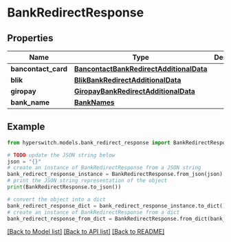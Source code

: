 # BankRedirectResponse


## Properties

Name | Type | Description | Notes
------------ | ------------- | ------------- | -------------
**bancontact_card** | [**BancontactBankRedirectAdditionalData**](BancontactBankRedirectAdditionalData.md) |  | 
**blik** | [**BlikBankRedirectAdditionalData**](BlikBankRedirectAdditionalData.md) |  | 
**giropay** | [**GiropayBankRedirectAdditionalData**](GiropayBankRedirectAdditionalData.md) |  | 
**bank_name** | [**BankNames**](BankNames.md) |  | [optional] 

## Example

```python
from hyperswitch.models.bank_redirect_response import BankRedirectResponse

# TODO update the JSON string below
json = "{}"
# create an instance of BankRedirectResponse from a JSON string
bank_redirect_response_instance = BankRedirectResponse.from_json(json)
# print the JSON string representation of the object
print(BankRedirectResponse.to_json())

# convert the object into a dict
bank_redirect_response_dict = bank_redirect_response_instance.to_dict()
# create an instance of BankRedirectResponse from a dict
bank_redirect_response_from_dict = BankRedirectResponse.from_dict(bank_redirect_response_dict)
```
[[Back to Model list]](../README.md#documentation-for-models) [[Back to API list]](../README.md#documentation-for-api-endpoints) [[Back to README]](../README.md)


